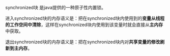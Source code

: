 synchronized块 是java提供的一种原子性内置锁。

进入synchronized块的内存语义是：把在synchronized块内使用到的**变量从线程的工作空间中清除**，这样在synchronized块内使用到该变量时就会直接从**主内存**中获取。

退出synchronized块的内存语义是：把在synchronized块内对**共享变量的修改刷新到主内存**。

